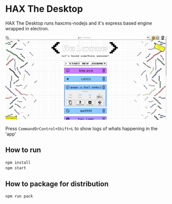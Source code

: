 # HAX The Desktop
HAX The Desktop runs haxcms-nodejs and it's express based engine wrapped in electron.

![HAXcms nodejs backend](screenshots/haxcms-nodejs.png)

Press `CommandOrControl+Shift+L` to show logs of whats happening in the 'app'

## How to run

```bash
npm install
npm start
```

## How to package for distribution

```bash
npm run pack
```